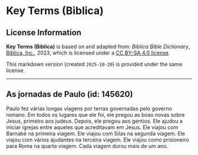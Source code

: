 # Key Terms (Biblica)

## License Information

**Key Terms (Biblica)** is based on and adapted from: _Biblica Bible Dictionary_, [Biblica, Inc.](https://www.biblica.com/), 2023, which is licensed under a [CC BY-SA 4.0 license](https://creativecommons.org/licenses/by-sa/4.0/legalcode.en).

This markdown version (created `2025-10-20`) is provided under the same license.



--------------------------------

## As jornadas de Paulo (id: 145620)

Paulo fez várias longas viagens por terras governadas pelo governo romano. Em todos os lugares que ele foi, ele pregou as boas novas sobre Jesus, primeiro aos judeus. Depois, ele pregou aos gentios. Ele ajudou a iniciar igrejas entre aqueles que acreditavam em Jesus. Ele viajou com Barnabé na primeira viagem. Ele viajou com Silas na segunda viagem. Ele viajou com vários ajudantes na terceira viagem. Ele viajou como prisioneiro para Roma na quarta viagem. Cada viagem durou mais de um ano.


